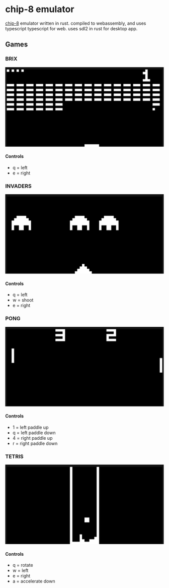 # chip-8 emulator

[chip-8](https://en.wikipedia.org/wiki/CHIP-8) emulator written in rust.
compiled to webassembly, and uses typescript typescript for web.
uses sdl2 in rust for desktop app.

## Games

### BRIX

![brix](./screenshots/brix.png)

#### Controls

- q = left
- e = right

### INVADERS

![invaders](./screenshots/invaders.png)

#### Controls

- q = left
- w = shoot
- e = right

### PONG

![pong](./screenshots/pong.png)

#### Controls

- 1 = left paddle up
- q = left paddle down
- 4 = right paddle up
- r = right paddle down

### TETRIS

![tetris](./screenshots/tetris.png)

#### Controls

- q = rotate
- w = left
- e = right
- a = accelerate down

